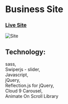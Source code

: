 # Business Site
 
### [Live Site](https://jacekmaciejak.github.io/Site/)

![Site](https://i.ibb.co/ssbT8SC/img2.png)

## Technology:
sass, <br>
Swiperjs - slider,<br>
Javascript,<br>
jQuery,<br>
Reflection.js for jQuery,<br>
Cloud 9 Carousel,<br>
Animate On Scroll Library
